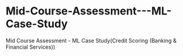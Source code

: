 # Mid-Course-Assessment---ML-Case-Study
Mid Course Assessment - ML Case Study(Credit Scoring (Banking &amp; Financial Services))
